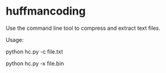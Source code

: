 # huffmancoding
Use the command line tool to compress and extract text files.

Usage:

python hc.py -c file.txt

python hc.py -x file.bin
